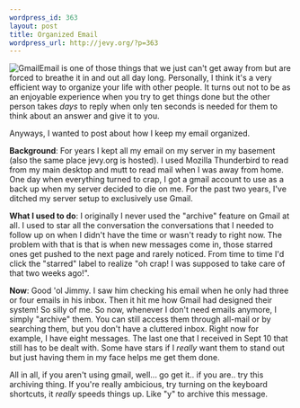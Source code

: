 ```yaml
--- 
wordpress_id: 363
layout: post
title: Organized Email
wordpress_url: http://jevy.org/?p=363
---
```

<img alt="Gmail" id="image413" class="alignleft" src="http://jevy.org/wp-content/uploads/2006/11/gmail.gif" />Email is one of those things that we just can't get away from but are forced to breathe it in and out all day long.  Personally, I think it's a very efficient way to organize your life with other people.  It turns out not to be as an enjoyable experience when you try to get things done but the other person takes _days_ to reply when only ten seconds is needed for them to think about an answer and give it to you.

Anyways, I wanted to post about how I keep my email organized.

<strong>Background</strong>: For years I kept all my email on my server in my basement (also the same place jevy.org is hosted).  I used Mozilla Thunderbird to read from my main desktop and mutt to read mail when I was away from home.  One day when everything turned to crap, I got a gmail account to use as a back up when my server decided to die on me.  For the past two years, I've ditched my server setup to exclusively use Gmail.

<strong>What I used to do</strong>:  I originally I never used the "archive" feature on Gmail at all.  I used to star all the conversation the conversations that I needed to follow up on when I didn't have the time or wasn't ready to right now.  The problem with that is that is when new messages come in, those starred ones get pushed to the next page and rarely noticed.  From time to time I'd click the "starred" label to realize "oh crap!  I was supposed to take care of that two weeks ago!".

<strong>Now</strong>:  Good 'ol Jimmy.  I saw him checking his email when he only had three or four emails in his inbox.  Then it hit me how Gmail had designed their system!  So silly of me.  So now, whenever I don't need emails anymore, I simply "archive" them.  You can still access them through all-mail or by searching them, but you don't have a cluttered inbox.  Right now for example, I have eight messages.  The last one that I received in Sept 10 that still has to be dealt with.  Some have stars if I _really_ want them to stand out but just having them in my face helps me get them done.

All in all, if you aren't using gmail, well... go get it.. if you are.. try this archiving thing.  If you're really ambicious, try turning on the keyboard shortcuts, it _really_ speeds things up.  Like "y" to archive this message.
